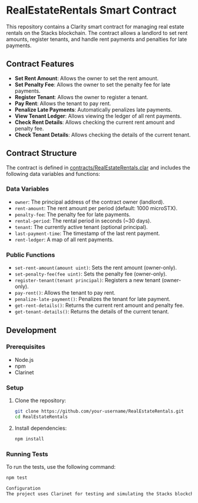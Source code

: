 # RealEstateRentals Smart Contract

This repository contains a Clarity smart contract for managing real estate rentals on the Stacks blockchain. The contract allows a landlord to set rent amounts, register tenants, and handle rent payments and penalties for late payments.

## Contract Features

- **Set Rent Amount**: Allows the owner to set the rent amount.
- **Set Penalty Fee**: Allows the owner to set the penalty fee for late payments.
- **Register Tenant**: Allows the owner to register a tenant.
- **Pay Rent**: Allows the tenant to pay rent.
- **Penalize Late Payments**: Automatically penalizes late payments.
- **View Tenant Ledger**: Allows viewing the ledger of all rent payments.
- **Check Rent Details**: Allows checking the current rent amount and penalty fee.
- **Check Tenant Details**: Allows checking the details of the current tenant.

## Contract Structure

The contract is defined in [contracts/RealEstateRentals.clar](contracts/RealEstateRentals.clar) and includes the following data variables and functions:

### Data Variables

- `owner`: The principal address of the contract owner (landlord).
- `rent-amount`: The rent amount per period (default: 1000 microSTX).
- `penalty-fee`: The penalty fee for late payments.
- `rental-period`: The rental period in seconds (~30 days).
- `tenant`: The currently active tenant (optional principal).
- `last-payment-time`: The timestamp of the last rent payment.
- `rent-ledger`: A map of all rent payments.

### Public Functions

- `set-rent-amount(amount uint)`: Sets the rent amount (owner-only).
- `set-penalty-fee(fee uint)`: Sets the penalty fee (owner-only).
- `register-tenant(tenant principal)`: Registers a new tenant (owner-only).
- `pay-rent()`: Allows the tenant to pay rent.
- `penalize-late-payment()`: Penalizes the tenant for late payment.
- `get-rent-details()`: Returns the current rent amount and penalty fee.
- `get-tenant-details()`: Returns the details of the current tenant.

## Development

### Prerequisites

- Node.js
- npm
- Clarinet

### Setup

1. Clone the repository:
    ```sh
    git clone https://github.com/your-username/RealEstateRentals.git
    cd RealEstateRentals
    ```

2. Install dependencies:
    ```sh
    npm install
    ```

### Running Tests

To run the tests, use the following command:
```sh
npm test

Configuration
The project uses Clarinet for testing and simulating the Stacks blockchain. Configuration files are located in the settings directory.
